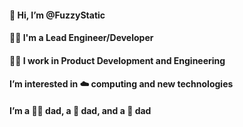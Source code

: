 #### 👋 Hi, I’m @FuzzyStatic
#### 👨‍🏫 I'm a Lead Engineer/Developer
#### 👨‍💻 I work in Product Development and Engineering
#### I’m interested in ☁️ computing and new technologies
#### I’m a 🐕‍🦺 dad, a 🐀 dad, and a 🧒 dad
